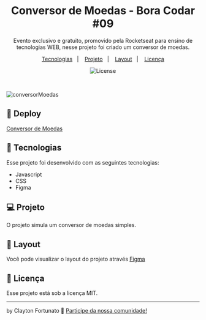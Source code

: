 <h1 align="center"> Conversor de Moedas - Bora Codar #09 </h1>

<p align="center">
Evento exclusivo e gratuito, promovido pela Rocketseat para ensino de tecnologias WEB, nesse projeto foi criado um conversor de moedas.
</p>

<p align="center">
  <a href="#-tecnologias">Tecnologias</a>&nbsp;&nbsp;&nbsp;|&nbsp;&nbsp;&nbsp;
  <a href="#-projeto">Projeto</a>&nbsp;&nbsp;&nbsp;|&nbsp;&nbsp;&nbsp;
  <a href="#-layout">Layout</a>&nbsp;&nbsp;&nbsp;|&nbsp;&nbsp;&nbsp;
  <a href="#memo-licença">Licença</a>
</p>

<p align="center">
  <img alt="License" src="https://img.shields.io/static/v1?label=license&message=MIT&color=49AA26&labelColor=000000">
</p>

<br>


![conversorMoedas](https://user-images.githubusercontent.com/104373308/226130480-a8b6a80f-72a2-434b-b339-2f3910652e4e.png)

  
## 👾 Deploy

[Conversor de Moedas](https://conversor-moedas-09.vercel.app/)

## 🚀 Tecnologias

Esse projeto foi desenvolvido com as seguintes tecnologias:

- Javascript
- CSS
- Figma


## 💻 Projeto

O projeto simula um conversor de moedas simples.

## 🔖 Layout

Você pode visualizar o layout do projeto através [Figma](https://www.figma.com/community/file/1212757179376046656/%23boraCodar---Desafio-9)
 

## :memo: Licença

Esse projeto está sob a licença MIT.

---

by Clayton Fortunato :wave: [Participe da nossa comunidade!](https://discord.gg/rocketseat)
